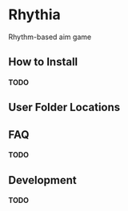 # Rhythia
Rhythm-based aim game

## How to Install
#### TODO

## User Folder Locations

## FAQ
#### TODO

## Development
#### TODO